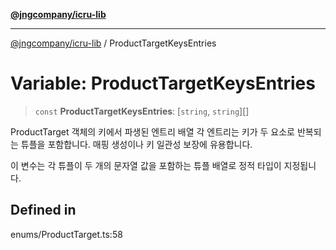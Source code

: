 [**@jngcompany/icru-lib**](../README.md)

***

[@jngcompany/icru-lib](../globals.md) / ProductTargetKeysEntries

# Variable: ProductTargetKeysEntries

> `const` **ProductTargetKeysEntries**: [`string`, `string`][]

ProductTarget 객체의 키에서 파생된 엔트리 배열
각 엔트리는 키가 두 요소로 반복되는 튜플을 포함합니다.
매핑 생성이나 키 일관성 보장에 유용합니다.

이 변수는 각 튜플이 두 개의 문자열 값을 포함하는 튜플 배열로 정적 타입이 지정됩니다.

## Defined in

enums/ProductTarget.ts:58
